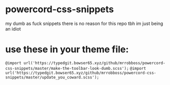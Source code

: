 # powercord-css-snippets
my dumb as fuck snippets there is no reason for this repo tbh im just being an idiot

# **use these in your theme file:**
`@import url('https://typedgit.bowser65.xyz/github/mrrobboss/powercord-css-snippets/master/make-the-toolbar-look-dumb.scss');`
`@import url('https://typedgit.bowser65.xyz/github/mrrobboss/powercord-css-snippets/master/update_you_coward.scss');`
